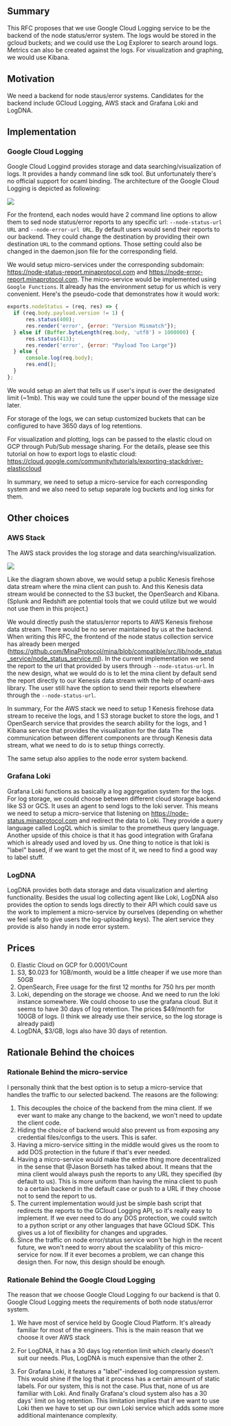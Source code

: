 ## Summary

[summary]: #summary

This RFC proposes that we use Google Cloud Logging service to be the backend of the node status/error system. The logs would be stored in the gcloud buckets; and we could use the Log Explorer to search around logs. Metrics can also be created against the logs. For visualization and graphing, we would use Kibana.

## Motivation

[motivation]:#motivation

We need a backend for node staus/error systems. Candidates for the backend include GCloud Logging, AWS stack and Grafana Loki and LogDNA.

## Implementation

[implementation]:#implementation

### Google Cloud Logging

Google Cloud Loggind provides storage and data searching/visualization of logs. It provides a handy command line sdk tool. But unfortunately there's no official support for ocaml binding. The architecture of the Google Cloud Logging is depicted as following: 

![](res/gcloud_logging.png)

For the frontend, each nodes would have 2 command line options to allow them to sed node status/error reports to any specific url: `--node-status-url URL` and `--node-error-url URL`. By default users would send their reports to our backend. They could change the destination by providing their own destination `URL` to the command options. Those setting could also be changed in the daemon.json file for the corresponding field.

We would setup micro-services under the corresponding subdomain: https://node-status-report.minaprotocol.com and https://node-error-report.minaprotocol.com. The micro-service would be implemented using `Google Functions`. It already has the environment setup for us which is very convenient. Here's the pseudo-code that demonstrates how it would work:
```js
exports.nodeStatus = (req, res) => {
  if (req.body.payload.version != 1) {
      res.status(400);
      res.render('error', {error: "Version Mismatch"});
  } else if (Buffer.byteLength(req.body, 'utf8') > 1000000) {
      res.status(413);
      res.render('error', {error: "Payload Too Large"})
  } else {
      console.log(req.body);
      res.end();
  }
};
```

We would setup an alert that tells us if user's input is over the designated limit (~1mb). This way we could tune the upper bound of the message size later.

For storage of the logs, we can setup customized buckets that can be configured to have 3650 days of log retentions.

For visualization and plotting, logs can be passed to the elastic cloud on GCP through Pub/Sub message sharing. For the details, please see this tutorial on how to export logs to elastic cloud: https://cloud.google.com/community/tutorials/exporting-stackdriver-elasticcloud

In summary, we need to setup a micro-service for each corresponding system and we also need to setup separate log buckets and log sinks for them.

## Other choices

[other-choices]: #other-choices

### AWS Stack

The AWS stack provides the log storage and data searching/visualization.

![](res/aws_stack.png)

Like the diagram shown above, we would setup a public Kenesis firehose data stream where the mina client can push to. And this Kenesis data stream would be connected to the S3 bucket, the OpenSearch and Kibana. (Splunk and Redshift are potential  tools that we could utilize but we would not use them in this project.)

We would directly push the status/error reports to AWS Kenesis firehose data stream. There would be no server maintained by us at the backend. When writing this RFC, the frontend of the node status collection service has already been merged (https://github.com/MinaProtocol/mina/blob/compatible/src/lib/node_status_service/node_status_service.ml). In the current implementation we send the report to the url that provided by users through `--node-status-url`. In the new design, what we would do is to let the mina client by default send the report directly to our Kenesis data stream with the help of ocaml-aws library. The user still have the option to send their reports elsewhere through the `--node-status-url`.

In summary, For the AWS stack we need to setup
1 Kenesis firehose data stream to receive the logs, and
1 S3 storage bucket to store the logs, and
1 OpenSearch service that provides the search ability for the logs, and
1 Kibana service that provides the visualization for the data
The communication between different components are through Kenesis data stream, what we need to do is to setup things correctly.

The same setup also applies to the node error system backend.

### Grafana Loki

Grafana Loki functions as basically a log aggregation system for the logs. For log storage, we could choose between different cloud storage backend like S3 or GCS. It uses an agent to send logs to the loki server. This means we need to setup a micro-service that listening on https://node-status.minaprotocol.com and redirect the data to Loki. They provide a query language called LogQL which is similar to the prometheus query language. Another upside of this choice is that it has good integration with Grafana which is already used and loved by us. One thing to notice is that loki is "label" based, if we want to get the most of it, we need to find a good way to label stuff.

### LogDNA

LogDNA provides both data storage and data visualization and alerting functionality. Besides the usual log collecting agent like Loki, LogDNA also provides the option to sends logs directly to their API which could save us the work to implement a micro-service by ourselves (depending on whether we feel safe to give users the log-uploading keys). The alert service they provide is also handy in node error system.

## Prices

0. Elastic Cloud on GCP for 0.0001/Count
1. S3, $0.023 for 1GB/month, would be a little cheaper if we use more than 50GB
2. OpenSearch, Free usage for the first 12 months for 750 hrs per month
3. Loki, depending on the storage we choose. And we need to run the loki instance somewhere. We could choose to use the grafana cloud. But it seems to have 30 days of log retention. The prices $49/month for 100GB of logs. (I think we already use their service, so the log storage is already paid)
4. LogDNA, $3/GB, logs also have 30 days of retention.

## Rationale Behind the choices

### Rationale Behind the micro-service
I personally think that the best option is to setup a micro-service that handles the traffic to our selected backend. The reasons are the following:
1. This decouples the choice of the backend from the mina client. If we ever want to make any change to the backend, we won't need to update the client code.
2. Hiding the choice of backend would also prevent us from exposing any credential files/configs to the users. This is safer.
3. Having a micro-service sitting in the middle would gives us the room to add DOS protection in the future if that's ever needed.
4. Having a micro-service would make the entire thing more decentralized in the sense that @Jason Borseth has talked about. It means that the mina client would always push the reports to any URL they specified (by default to us). This is more uniform than having the mina client to push to a certain backend in the default case or push to a URL if they choose not to send the report to us.
5. The current implementation would just be simple bash script that redirects the reports to the GCloud Logging API, so it's really easy to implement. If we ever need to do any DOS protection, we could switch to a python script or any other languages that have GCloud SDK. This gives us a lot of flexibility for changes and upgrades.
6. Since the traffic on node error/status service won't be high in the recent future, we won't need to worry about the scalability of this micro-service for now. If it ever becomes a problem, we can change this design then. For now, this design should be enough.

### Rationale Behind the Google Cloud Logging
The reason that we choose Google Cloud Logging fo our backend is that
0. Google Cloud Logging meets the requirements of both node status/error system.

1. We have most of service held by Google Cloud Platform. It's already familiar for most of the engineers. This is the main reason that we choose it over AWS stack 

2. For LogDNA, it has a 30 days log retention limit which clearly doesn't suit our needs. Plus, LogDNA is much expensive than the other 2.

3. For Grafana Loki, it features a "label"-indexed log compression system. This would shine if the log that it process has a certain amount of static labels. For our system, this is not the case. Plus that, none of us are familiar with Loki. And finally Grafana's cloud system also has a 30 days' limit on log retention. This limitation implies that if we want to use Loki then we have to set up our own Loki service which adds some more additional maintenance complexity.
